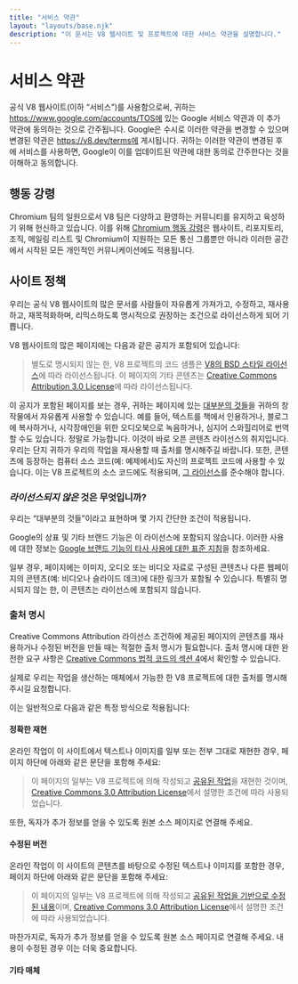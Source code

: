 ```yaml
---
title: "서비스 약관"
layout: "layouts/base.njk"
description: "이 문서는 V8 웹사이트 및 프로젝트에 대한 서비스 약관을 설명합니다."
---
```

# 서비스 약관

공식 V8 웹사이트(이하 “서비스”)를 사용함으로써, 귀하는 https://www.google.com/accounts/TOS에 있는 Google 서비스 약관과 이 추가 약관에 동의하는 것으로 간주됩니다. Google은 수시로 이러한 약관을 변경할 수 있으며 변경된 약관은 https://v8.dev/terms에 게시됩니다. 귀하는 이러한 약관이 변경된 후에 서비스를 사용하면, Google이 이를 업데이트된 약관에 대한 동의로 간주한다는 것을 이해하고 동의합니다.

## 행동 강령

Chromium 팀의 일원으로서 V8 팀은 다양하고 환영하는 커뮤니티를 유지하고 육성하기 위해 헌신하고 있습니다. 이를 위해 [Chromium 행동 강령](https://chromium.googlesource.com/chromium/src/+/main/CODE_OF_CONDUCT.md)은 웹사이트, 리포지토리, 조직, 메일링 리스트 및 Chromium이 지원하는 모든 통신 그룹뿐만 아니라 이러한 공간에서 시작된 모든 개인적인 커뮤니케이션에도 적용됩니다.

## 사이트 정책

우리는 공식 V8 웹사이트의 많은 문서를 사람들이 자유롭게 가져가고, 수정하고, 재사용하고, 재목적화하며, 리믹스하도록 명시적으로 권장하는 조건으로 라이선스하게 되어 기쁩니다.

V8 웹사이트의 많은 페이지에는 다음과 같은 공지가 포함되어 있습니다:

> 별도로 명시되지 않는 한, V8 프로젝트의 코드 샘플은 [V8의 BSD 스타일 라이선스](https://chromium.googlesource.com/v8/v8.git/+/main/LICENSE)에 따라 라이선스됩니다. 이 페이지의 기타 콘텐츠는 [Creative Commons Attribution 3.0 License](https://creativecommons.org/licenses/by/3.0/)에 따라 라이선스됩니다.

이 공지가 포함된 페이지를 보는 경우, 귀하는 페이지에 있는 [대부분의 것들](#restrictions)을 귀하의 창작물에서 자유롭게 사용할 수 있습니다. 예를 들어, 텍스트를 책에서 인용하거나, 블로그에 복사하거나, 시각장애인을 위한 오디오북으로 녹음하거나, 심지어 스와힐리어로 번역할 수도 있습니다. 정말로 가능합니다. 이것이 바로 오픈 콘텐츠 라이선스의 취지입니다. 우리는 단지 귀하가 우리의 작업을 재사용할 때 출처를 명시해주길 바랍니다.
또한, 콘텐츠에 등장하는 컴퓨터 소스 코드(예: 예제에서)도 자신의 프로젝트 코드에 사용할 수 있습니다. 이는 V8 프로젝트의 소스 코드에도 적용되며, [그 라이선스](https://chromium.googlesource.com/v8/v8.git/+/main/LICENSE)를 준수해야 합니다.

### _라이선스되지 않은_ 것은 무엇입니까?

우리는 “대부분의 것들”이라고 표현하며 몇 가지 간단한 조건이 적용됩니다.

Google의 상표 및 기타 브랜드 기능은 이 라이선스에 포함되지 않습니다. 이러한 사용에 대한 정보는 [Google 브랜드 기능의 타사 사용에 대한 표준 지침](https://www.google.com/permissions/guidelines.html)을 참조하세요.

일부 경우, 페이지에는 이미지, 오디오 또는 비디오 자료로 구성된 콘텐츠나 다른 웹페이지의 콘텐츠(예: 비디오나 슬라이드 데크)에 대한 링크가 포함될 수 있습니다. 특별히 명시되지 않는 한, 이 콘텐츠는 라이선스에 포함되지 않습니다.

### 출처 명시

Creative Commons Attribution 라이선스 조건하에 제공된 페이지의 콘텐츠를 재사용하거나 수정된 버전을 만들 때는 적절한 출처 명시가 필요합니다. 출처 명시에 대한 완전한 요구 사항은 [Creative Commons 법적 코드의 섹션 4](https://creativecommons.org/licenses/by/3.0/legalcode)에서 확인할 수 있습니다.

실제로 우리는 작업을 생산하는 매체에서 가능한 한 V8 프로젝트에 대한 출처를 명시해 주시길 요청합니다.

이는 일반적으로 다음과 같은 특정 방식으로 적용됩니다:

#### 정확한 재현

온라인 작업이 이 사이트에서 텍스트나 이미지를 일부 또는 전부 그대로 재현한 경우, 페이지 하단에 아래와 같은 문단을 포함해 주세요:

> 이 페이지의 일부는 V8 프로젝트에 의해 작성되고 [공유된 작업](/terms#site-policies)을 재현한 것이며, [Creative Commons 3.0 Attribution License](https://creativecommons.org/licenses/by/3.0/)에서 설명한 조건에 따라 사용되었습니다.

또한, 독자가 추가 정보를 얻을 수 있도록 원본 소스 페이지로 연결해 주세요.

#### 수정된 버전

온라인 작업이 이 사이트의 콘텐츠를 바탕으로 수정된 텍스트나 이미지를 포함한 경우, 페이지 하단에 아래와 같은 문단을 포함해 주세요:

> 이 페이지의 일부는 V8 프로젝트에 의해 작성되고 [공유된 작업을 기반으로 수정된 내용](/terms#site-policies)이며, [Creative Commons 3.0 Attribution License](https://creativecommons.org/licenses/by/3.0/)에서 설명한 조건에 따라 사용되었습니다.

마찬가지로, 독자가 추가 정보를 얻을 수 있도록 원본 소스 페이지로 연결해 주세요. 내용이 수정된 경우 이는 더욱 중요합니다.

#### 기타 매체
